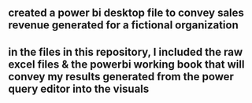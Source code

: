 ## created a power bi desktop file to convey sales revenue generated for a fictional organization

## in the files in this repository, I included the raw excel files & the powerbi working book that will convey my results generated from the power query editor into the visuals
